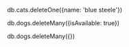 db.cats.deleteOne({name: 'blue steele'})

db.dogs.deleteMany({isAvailable: true})

db.dogs.deleteMany({})
<!-- deletes all -->